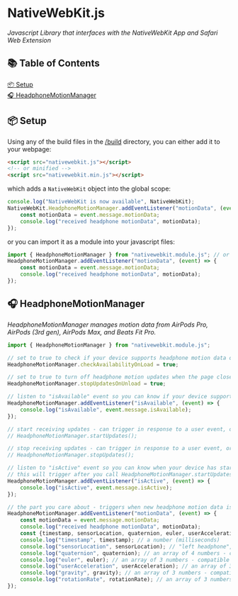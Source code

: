 # NativeWebKit.js
_Javascript Library that interfaces with the NativeWebKit App and Safari Web Extension_

## 📚 Table of Contents
[📦 Setup](#-setup)  
[🎧 HeadphoneMotionManager](#-headphonemotionmanager)

## 📦 Setup
Using any of the build files in the [/build](https://github.com/zakaton/NativeWebKit.js/tree/main/build) directory, you can either add it to your webpage:
```html
<script src="nativewebkit.js"></script>
<!-- or minified -->
<script src="nativewebkit.min.js"></script>
```

which adds a `NativeWebKit` object into the global scope:
```javascript
console.log("NativeWebKit is now available", NativeWebKit);
NativeWebKit.HeadphoneMotionManager.addEventListener("motionData", (event) => {
    const motionData = event.message.motionData;
    console.log("received headphone motionData", motionData);
});
```

or you can import it as a module into your javascript files:

```javascript
import { HeadphoneMotionManager } from "nativewebkit.module.js"; // or "nativewebkit.module.in.js"
HeadphoneMotionManager.addEventListener("motionData", (event) => {
    const motionData = event.message.motionData;
    console.log("received headphone motionData", motionData);
});
```

## 🎧 HeadphoneMotionManager
_HeadphoneMotionManager manages motion data from AirPods Pro, AirPods (3rd gen), AirPods Max, and Beats Fit Pro._

```javascript
import { HeadphoneMotionManager } from "nativewebkit.module.js";

// set to true to check if your device supports headphone motion data on webpage load
HeadphoneMotionManager.checkAvailabilityOnLoad = true;

// set to true to turn off headphone motion updates when the page closes/reloads/redirects
HeadphoneMotionManager.stopUpdatesOnUnload = true;

// listen to "isAvailable" event so you can know if your device supports headphone motion data
HeadphoneMotionManager.addEventListener("isAvailable", (event) => {
    console.log("isAvailable", event.message.isAvailable);
});

// start receiving updates - can trigger in response to a user event, or automatically in the "isAvailable" event
// HeadphoneMotionManager.startUpdates();

// stop receiving updates - can trigger in response to a user event, or you can set HeadphoneMotionManager.stopUpdatesOnUnload to false to stop automatically when the webpage leaves
// HeadphoneMotionManager.stopUpdates();

// listen to "isActive" event so you can know when your device has started/stopped receiving headphone motion data
// this will trigger after you call HeadphoneMotionManager.startUpdates or HeadphoneMotionManager.stopUpdates, assuming "isActive" changes state
HeadphoneMotionManager.addEventListener("isActive", (event) => {
    console.log("isActive", event.message.isActive);
});

// the part you care about - triggers when new headphone motion data is available
HeadphoneMotionManager.addEventListener("motionData", (event) => {
    const motionData = event.message.motionData;
    console.log("received headphone motionData", motionData);
    const {timestamp, sensorLocation, quaternion, euler, userAcceleration, gravity, rotationRate} = motionData;
    console.log("timestamp", timestamp); // a number (milliseconds)
    console.log("sensorLocation", sensorLocation); // "left headphone", "right headphone", "default", or "unknown"
    console.log("quaternion", quaternion); // an array of 4 numbers - compatible with three.js Quaternion
    console.log("euler", euler); // an array of 3 numbers - compatible with three.js Euler
    console.log("userAcceleration", userAcceleration); // an array of 3 numbers - compatible with three.js Vector
    console.log("gravity", gravity); // an array of 3 numbers - compatible with three.js Vector3
    console.log("rotationRate", rotationRate); // an array of 3 numbers - compatible with three.js Euler
});
```
